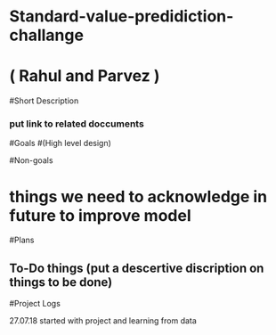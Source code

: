 #            Standard-value-predidiction-challange
#		( Rahul and Parvez )

#Short Description
### put link to related doccuments






#Goals
#(High level design)




#Non-goals
# things we need to acknowledge in future to improve model






#Plans
## To-Do things (put a descertive discription on things to be done)



#Project Logs

27.07.18  started with project and learning from data




  
